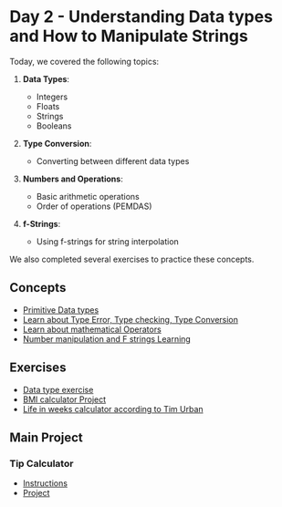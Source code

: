 # Day 2 - Understanding Data types and How to Manipulate Strings

Today, we covered the following topics:

1. **Data Types**:
   - Integers
   - Floats
   - Strings
   - Booleans

2. **Type Conversion**:
   - Converting between different data types

3. **Numbers and Operations**:
   - Basic arithmetic operations
   - Order of operations (PEMDAS)

4. **f-Strings**:
   - Using f-strings for string interpolation

We also completed several exercises to practice these concepts.

## Concepts

- [Primitive Data types](./concepts/00_data-types.py)
- [Learn about Type Error, Type checking, Type Conversion](./concepts/01_type-error-conversion-checking.md)
- [Learn about mathematical Operators](./concepts/03_mathematical-operations.md)
- [Number manipulation and F strings Learning](./concepts/05_number-manipulation-f-strings.py)

## Exercises

- [Data type exercise](./concepts/02_data-type-exercise.md)
- [BMI calculator Project](./concepts/04_BMI-calculator-exercise.md)
- [Life in weeks calculator according to Tim Urban](./concepts/06_life-in-weeks.py)

## Main Project

### Tip Calculator

- [Instructions](./tip-calculator.md)
- [Project](./tip-calculator.py)


